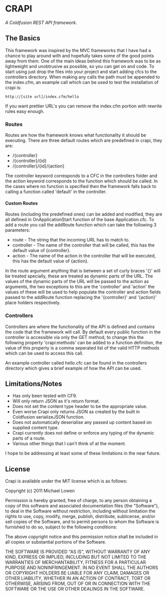 ﻿CRAPI
=====

_A Coldfusion REST API framework._

The Basics
----------

This framework was inspired by the MVC frameworks that I have had a chance to play around with and hopefully takes some of the good points away from them.  One of the main ideas behind this framework was to be as lightweight and unobtrusive as possible, so you can get on and code.  To start using just drop the files into your project and start adding cfcs to the controllers directory.  When making any calls the path must be appended to the index.cfm, an example call which can be used to test the installation of crapi is:

`http://[site url]/index.cfm/hello`

If you want prettier URL's you can remove the index.cfm portion with rewrite rules easy enough.

### Routes

Routes are how the framework knows what functionality it should be executing.  There are three default routes which are predefined in crapi, they are:

* /{controller}
* /{controller}/{id}
* /{controller}/{id}/{action}

The controller keyword corresponds to a CFC in the controllers folder and the action keyword corresponds to the function which should be called.  In the cases where no function is specified then the framework falls back to calling a function called 'default' in the controller.

#### Custom Routes

Routes (including the predefined ones) can be added and modified, they are all defined in OnApplicationStart function of the base Application.cfc.  To add a route you call the addRoute function which can take the following 3 parameters:

* route - The string that the incoming URL has to match to.
* controller - The name of the controller that will be called, this has the default value of {controller}.
* action - The name of the action in the controller that will be executed, this has the default value of {action}.

In the route argument anything that is between a set of curly braces '{}' will be treated specially, these are treated as dynamic parts of the URL.  The values of the dynamic parts of the URL will be passed to the action as arguments, the two exceptions to this are the 'controller' and 'action' the values of these will be used to help populate the controller and action fields passed to the addRoute function replacing the '{controller}' and '{action}' place holders respectively.

### Controllers

Controllers are where the functionality of the API is defined and contains the code that the framework will call. By default every public function in the controller is accessible via only the GET method, to change this the following property 'crapi:methods' can be added to a function definition, the value of this property is a comma seperated list of the valid HTTP methods which can be used to access this call.

An example controller called hello.cfc can be found in the controllers directory which gives a brief example of how the API can be used.

Limitations/Notes
-----------------

* Has only been tested with CF9.
* Will only return JSON as it's return format.
* Does not set the content type header to be the appropriate value.
* Even worse Crapi only returns JSON as created by the built in Coldfusion serializeJSON function.
* Does not automatically deserialise any passed up content based on supplied content type.
* Crapi currently does not define or enforce any typing of the dynamic parts of a route.
* Various other things that I can't think of at the moment.

I hope to be addressing at least some of these limitations in the near future.

License
-------

Crapi is available under the MIT license which is as follows:

Copyright (c) 2011 Michael Lowen

Permission is hereby granted, free of charge, to any person obtaining a copy of this software and associated documentation files (the "Software"), to deal in the Software without restriction, including without limitation the rights to use, copy, modify, merge, publish, distribute, sublicense, and/or sell copies of the Software, and to permit persons to whom the Software is furnished to do so, subject to the following conditions:

The above copyright notice and this permission notice shall be included in all copies or substantial portions of the Software.

THE SOFTWARE IS PROVIDED "AS IS", WITHOUT WARRANTY OF ANY KIND, EXPRESS OR IMPLIED, INCLUDING BUT NOT LIMITED TO THE WARRANTIES OF MERCHANTABILITY, FITNESS FOR A PARTICULAR PURPOSE AND NONINFRINGEMENT. IN NO EVENT SHALL THE AUTHORS OR COPYRIGHT HOLDERS BE LIABLE FOR ANY CLAIM, DAMAGES OR OTHER LIABILITY, WHETHER IN AN ACTION OF CONTRACT, TORT OR OTHERWISE, ARISING FROM, OUT OF OR IN CONNECTION WITH THE SOFTWARE OR THE USE OR OTHER DEALINGS IN THE SOFTWARE.
